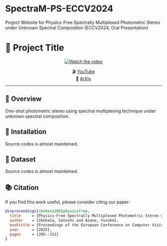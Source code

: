 # SpectraM-PS-ECCV2024
Project Website for Physics-Free Spectrally Multiplexed Photometric Stereo under Unknown Spectral Composition (ECCV2024, Oral Presentation)

# 🚀 Project Title

<div align="center">

[![Watch the video](https://img.youtube.com/vi/UnySzHtMw9k/maxresdefault.jpg)](https://www.youtube.com/watch?v=UnySzHtMw9k)

🎬 [YouTube](https://www.youtube.com/watch?v=UnySzHtMw9k)  
📄 [ArXiv](https://arxiv.org/abs/2410.20716)

</div>

---

## 📝 Overview

One-shot photometric stereo using spectral multiplexing technique under unknown spectral composition. 

## 🔧 Installation
Source codes is almost mainteined.

## 🔧 Dataset
Source codes is almost mainteined.

## 📚 Citation

If you find this work useful, please consider citing our paper:

```bibtex
@inproceedings{ikehata2025physicsfree,
  title     = {Physics-Free Spectrally Multiplexed Photometric Stereo under Unknown Spectral Composition},
  author    = {Ikehata, Satoshi and Asano, Yusuke},
  booktitle = {Proceedings of the European Conference on Computer Vision (ECCV)},
  year      = {2025},
  pages     = {295--312}
}
